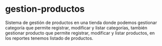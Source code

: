 # gestion-productos
Sistema de gestión de productos en una tienda donde podemos gestionar categoría que permite registrar, modificar y listar categorías, también gestionar producto que permite registrar, modificar y listar productos, en los reportes tenemos listado de productos.
